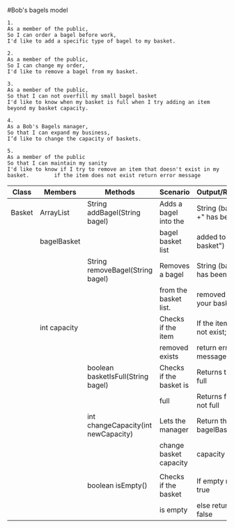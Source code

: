 #Bob's bagels model

```
1.
As a member of the public,
So I can order a bagel before work,
I'd like to add a specific type of bagel to my basket.
```

```
2.
As a member of the public,
So I can change my order,
I'd like to remove a bagel from my basket.
```

```
3.
As a member of the public,
So that I can not overfill my small bagel basket
I'd like to know when my basket is full when I try adding an item beyond my basket capacity.
```

```
4.
As a Bob's Bagels manager,
So that I can expand my business,
I’d like to change the capacity of baskets.
```

```
5.
As a member of the public
So that I can maintain my sanity
I'd like to know if I try to remove an item that doesn't exist in my basket.        if the item does not exist return error message
```


| Class  | Members           | Methods                              | Scenario                | Output/Results              |
|--------|-------------------|--------------------------------------|-------------------------|-----------------------------|
| Basket | ArrayList<String> | String addBagel(String bagel)        | Adds a bagel into the   | String (bagel +" has been   |
|        | bagelBasket       |                                      | bagel basket list       | added to your basket")      |
|        |                   | String removeBagel(String bagel)     | Removes a bagel         | String (bagel+" has been    |
|        |                   |                                      | from the basket list.   | removed from your basket")  |
|        | int capacity      |                                      | Checks if the item      | If the item does not exist; |
|        |                   |                                      | removed exists          | return error message        |
|        |                   | boolean basketIsFull(String bagel)   | Checks if the basket is | Returns true if full        |
|        |                   |                                      | full                    | Returns false if not full   |
|        |                   | int changeCapacity(int newCapacity)  | Lets the manager        | Return the new bagelBasket  |
|        |                   |                                      | change basket capacity  | capacity                    |
|        |                   |                                      |                         |                             |
|        |                   | boolean isEmpty()                    | Checks if the basket    | If empty return true        |
|        |                   |                                      | is empty                | else return false           |

